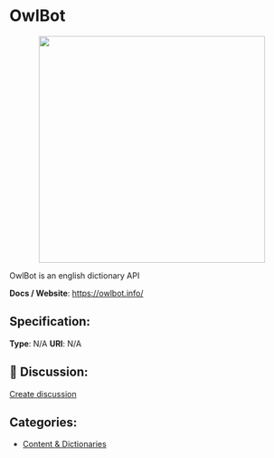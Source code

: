 # OwlBot
<p align="center">
    <img width="400" src="https://raw.githubusercontent.com/apis-list/apis-list/apis/owlbot/logo_256x256.png" />
</p>

OwlBot is an english dictionary API

**Docs / Website**: https://owlbot.info/

## Specification:
**Type**:  N/A 
**URI**:  N/A 

## 💬 Discussion:
[Create discussion](link)

## Categories:
- [Content & Dictionaries](https://github.com/apis-list/apis-list#content-and-dictionaries)





